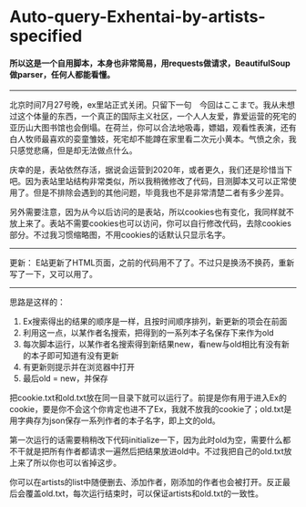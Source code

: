 # Auto-query-Exhentai-by-artists-specified
#### 所以这是一个自用脚本，本身也非常简易，用requests做请求，BeautifulSoup做parser，任何人都能看懂。

---
北京时间7月27号晚，ex里站正式关闭。只留下一句　今回はここまで。我从未想过这个体量的东西，一个真正的国际主义社区，一个人人友爱，靠爱运营的死宅的亚历山大图书馆也会倒塌。在荷兰，你可以合法地吸毒，嫖娼，观看性表演，还有白人牧师最喜欢的娈童雏妓，死宅却不能蹲在家里看二次元小黄本。气愤之余，我只感觉悲痛，但是却无法做点什么。

庆幸的是，表站依然存活，据说会运营到2020年，或者更久，我们还是珍惜当下吧。因为表站里站结构非常类似，所以我稍微修改了代码，目测脚本又可以正常使用了。但是不排除会遇到的其他问题，毕竟我也不是非常清楚二者有多少差异。

另外需要注意，因为从今以后访问的是表站，所以cookies也有变化，我同样就不放上来了。表站不需要cookies也可以访问，你可以自行修改代码，去除cookies部分。不过我习惯缩略图，不用cookies的话默认只显示名字。

---

更新：
E站更新了HTML页面，之前的代码用不了了。不过只是换汤不换药，重新写了一下，又可以用了。



---
思路是这样的：
1. Ex搜索得出的结果的顺序是一样，且按时间顺序排列，新更新的项会在前面
2. 利用这一点，以某作者名搜索，把得到的一系列本子名保存下来作为old
3. 每次脚本运行，以某作者名搜索得到新结果new，看new与old相比有没有新的本子即可知道有没有更新
4. 有更新则提示并在浏览器中打开
5. 最后old = new，并保存

把cookie.txt和old.txt放在同一目录下就可以运行了。前提是你有用于进入Ex的cookie，要是你不会这个你肯定也进不了Ex，我就不放我的cookie了；old.txt是用字典存为json保存一系列作者的本子名字，即上文的old。

第一次运行的话需要稍稍改下代码initialize一下，因为此时old为空，需要什么都不干就是把所有作者都请求一遍然后把结果放进old中。不过我把自己的old.txt放上来了所以你也可以省掉这步。

你可以在artists的list中随便删去、添加作者，刚添加的作者也会被打开。反正最后会覆盖old.txt，每次运行结束时，可以保证artists和old.txt的一致性。
